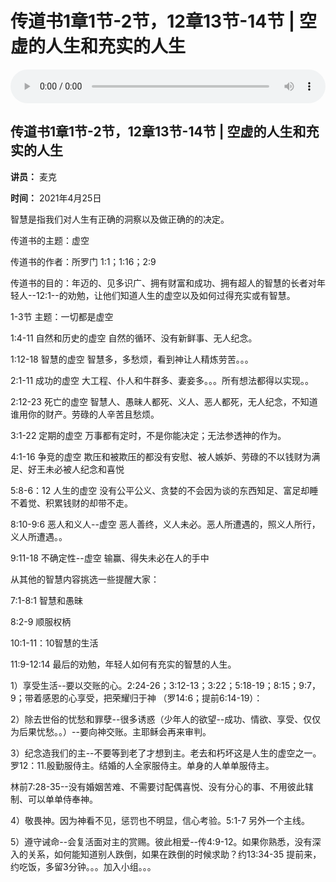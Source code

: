 # 传道书1章1节-2节，12章13节-14节 | 空虚的人生和充实的人生

<audio style="width: 100%;" preload="false" controls controlslist="nodownload"><source src="http://file.simai.life/audio/mp3/2021/chuan_1_1-2_12_13-14_210425.mp3" type="audio/mpeg">Your browser does not support the audio element.</audio>


## 传道书1章1节-2节，12章13节-14节 | 空虚的人生和充实的人生

**讲员：** 麦克

**时间：** 2021年4月25日

智慧是指我们对人生有正确的洞察以及做正确的的决定。

传道书的主题：虚空

传道书的作者：所罗门  1:1；1:16；2:9  

传道书的目的：年迈的、见多识广、拥有财富和成功、拥有超人的智慧的长者对年轻人--12:1--的劝勉，让他们知道人生的虚空以及如何过得充实或有智慧。

 

1-3节  主题：一切都是虚空

1:4-11 自然和历史的虚空  自然的循环、没有新鲜事、无人纪念。

1:12-18 智慧的虚空  智慧多，多愁烦，看到神让人精炼劳苦。。。

2:1-11 成功的虚空  大工程、仆人和牛群多、妻妾多。。。所有想法都得以实现。。

2:12-23 死亡的虚空  智慧人、愚昧人都死、义人、恶人都死，无人纪念，不知道谁用你的财产。劳碌的人辛苦且愁烦。

3:1-22 定期的虚空  万事都有定时，不是你能决定；无法参透神的作为。

4:1-16 争竞的虚空  欺压和被欺压的都没有安慰、被人嫉妒、劳碌的不以钱财为满足、好王未必被人纪念和喜悦

5:8-6：12 人生的虚空  没有公平公义、贪婪的不会因为谈的东西知足、富足却睡不着觉、积累钱财的却带不走。

8:10-9:6 恶人和义人--虚空  恶人善终，义人未必。恶人所遭遇的，照义人所行，义人所遭遇。。

9:11-18 不确定性--虚空  输赢、得失未必在人的手中

 

从其他的智慧内容挑选一些提醒大家：



7:1-8:1 智慧和愚昧  

8:2-9 顺服权柄

10:1-11：10智慧的生活

 

11:9-12:14 最后的劝勉，年轻人如何有充实的智慧的人生。

1）享受生活--要以交账的心。2:24-26；3:12-13；3:22；5:18-19；8:15；9:7，9；带着感恩的心享受，把荣耀归于神 （罗14:6；提前6:14-19）：

2）除去世俗的忧愁和罪孽--很多诱惑（少年人的欲望--成功、情欲、享受、仅仅为后果忧愁。。）--要向神交账。主耶稣会再来审判。

3）纪念造我们的主--不要等到老了才想到主。老去和朽坏这是人生的虚空之一。罗12：11.殷勤服侍主。结婚的人全家服侍主。单身的人单单服侍主。

林前7:28-35--没有婚姻苦难、不需要讨配偶喜悦、没有分心的事、不用彼此辖制、可以单单侍奉神。

4）敬畏神。因为神看不见，惩罚也不明显，信心考验。5:1-7  另外一个主线。

5）遵守诫命--会复活面对主的赏赐。彼此相爱--传4:9-12。如果你熟悉，没有深入的关系，如何能知道别人跌倒，如果在跌倒的时候求助？约13:34-35  提前来，约吃饭，多留3分钟。。。加入小组。。。  